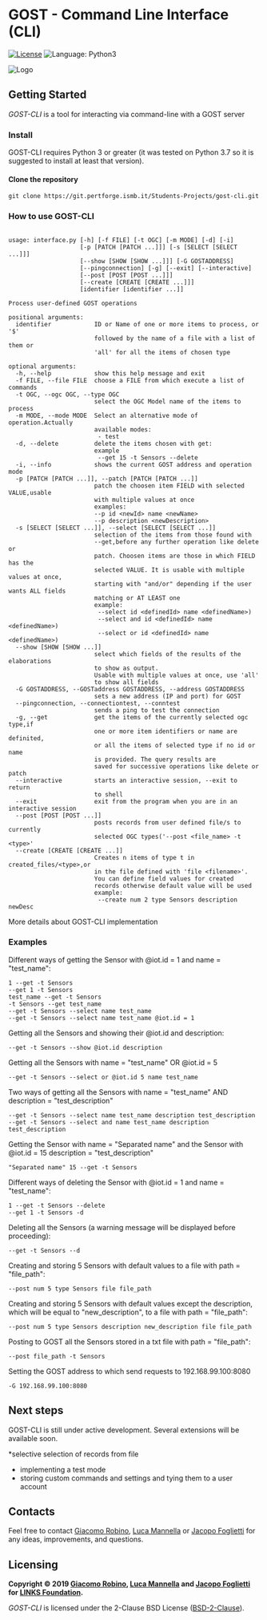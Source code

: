 # GOST - Command Line Interface (CLI)

[![License](https://img.shields.io/badge/License-BSD%202--Clause-orange.svg)](https://opensource.org/licenses/BSD-2-Clause)
![Language: Python3](https://img.shields.io/badge/language-python3-blue.svg)

![Logo](images/example.png)


## Getting Started
*GOST-CLI* is a tool for interacting via command-line with a GOST
server

### Install
GOST-CLI requires Python 3 or greater (it was tested on Python 3.7 so it is suggested to install at least that version).

#### Clone the repository
```
git clone https://git.pertforge.ismb.it/Students-Projects/gost-cli.git
```


### How to use GOST-CLI
```

usage: interface.py [-h] [-f FILE] [-t OGC] [-m MODE] [-d] [-i]
                    [-p [PATCH [PATCH ...]]] [-s [SELECT [SELECT ...]]]
                    [--show [SHOW [SHOW ...]]] [-G GOSTADDRESS]
                    [--pingconnection] [-g] [--exit] [--interactive]
                    [--post [POST [POST ...]]]
                    [--create [CREATE [CREATE ...]]]
                    [identifier [identifier ...]]

Process user-defined GOST operations

positional arguments:
  identifier            ID or Name of one or more items to process, or '$'
                        followed by the name of a file with a list of them or
                        'all' for all the items of chosen type

optional arguments:
  -h, --help            show this help message and exit
  -f FILE, --file FILE  choose a FILE from which execute a list of commands
  -t OGC, --ogc OGC, --type OGC
                        select the OGC Model name of the items to process
  -m MODE, --mode MODE  Select an alternative mode of operation.Actually
                        available modes: 
                         - test
  -d, --delete          delete the items chosen with get: 
                        example
                         --get 15 -t Sensors --delete
  -i, --info            shows the current GOST address and operation mode
  -p [PATCH [PATCH ...]], --patch [PATCH [PATCH ...]]
                        patch the choosen item FIELD with selected VALUE,usable
                        with multiple values at once 
                        examples: 
                        --p id <newId> name <newName>
                        --p description <newDescription> 
  -s [SELECT [SELECT ...]], --select [SELECT [SELECT ...]]
                        selection of the items from those found with
                        --get,before any further operation like delete or
                        patch. Choosen items are those in which FIELD has the
                        selected VALUE. It is usable with multiple values at once,
                        starting with "and/or" depending if the user wants ALL fields
                        matching or AT LEAST one
                        example: 
                         --select id <definedId> name <definedName>)
                         --select and id <definedId> name <definedName>)
                         --select or id <definedId> name <definedName>)
  --show [SHOW [SHOW ...]]
                        select which fields of the results of the elaborations 
                        to show as output.
                        Usable with multiple values at once, use 'all'
                        to show all fields
  -G GOSTADDRESS, --GOSTaddress GOSTADDRESS, --address GOSTADDRESS
                        sets a new address (IP and port) for GOST
  --pingconnection, --connectiontest, --conntest
                        sends a ping to test the connection
  -g, --get             get the items of the currently selected ogc type,if
                        one or more item identifiers or name are definited,
                        or all the items of selected type if no id or name 
                        is provided. The query results are
                        saved for successive operations like delete or patch
  --interactive         starts an interactive session, --exit to return
                        to shell
  --exit                exit from the program when you are in an interactive session
  --post [POST [POST ...]]
                        posts records from user defined file/s to currently
                        selected OGC types('--post <file_name> -t <type>'
  --create [CREATE [CREATE ...]]
                        Creates n items of type t in created_files/<type>,or
                        in the file defined with 'file <filename>'. 
                        You can define field values for created 
                        records otherwise default value will be used
                        example: 
                         --create num 2 type Sensors description newDesc
```

More details about GOST-CLI implementation

### Examples
Different ways of getting the Sensor with @iot.id = 1 
and name = "test_name":
```
1 --get -t Sensors
--get 1 -t Sensors
test_name --get -t Sensors
-t Sensors --get test_name
--get -t Sensors --select name test_name
--get -t Sensors --select name test_name @iot.id = 1

```
Getting all the Sensors and showing their
@iot.id and description:
```
--get -t Sensors --show @iot.id description
```

Getting all the Sensors with name = "test_name" OR @iot.id = 5
```
--get -t Sensors --select or @iot.id 5 name test_name
```

Two ways of getting all the Sensors with 
name = "test_name" AND description = "test_description"
```
--get -t Sensors --select name test_name description test_description
--get -t Sensors --select and name test_name description test_description

```


Getting the Sensor with 
name = "Separated name" and the Sensor with @iot.id = 15
description = "test_description"
```
"Separated name" 15 --get -t Sensors

```

Different ways of deleting the Sensor with @iot.id = 1 
and name = "test_name":
```
1 --get -t Sensors --delete
--get 1 -t Sensors -d
```

Deleting all the Sensors (a warning message will be displayed before proceeding):
```
--get -t Sensors --d
```

Creating and storing 5 Sensors with default values to a file with path = "file_path":
```
--post num 5 type Sensors file file_path
```

Creating and storing 5 Sensors with default values except the description, which will be
 equal to "new_description", to a file with path = "file_path":
```
--post num 5 type Sensors description new_description file file_path
```

Posting to GOST all the Sensors stored in a txt file with path = "file_path":
```
--post file_path -t Sensors
```

Setting the GOST address to which send requests to 192.168.99.100:8080
```
-G 192.168.99.100:8080
```


## Next steps
GOST-CLI is still under active development. Several extensions will be available soon.

*selective selection of records from file
* implementing a test mode
* storing custom commands and settings and tying them to a user account


## Contacts
Feel free to contact [Giacomo Robino](http://giacomo.robino.it), [Luca Mannella](http://ismb.it/luca.mannella) or [Jacopo Foglietti](http://ismb.it/jacopo.foglietti/)
for any ideas, improvements, and questions.


## Licensing
**Copyright © 2019 [Giacomo Robino](http://ismb.it/giacomo.robino/), [Luca Mannella](http://ismb.it/luca.mannella) 
 and [Jacopo Foglietti](http://ismb.it/jacopo.foglietti/)
 for [LINKS Foundation](http://linksfoundation.com/).**

*GOST-CLI* is licensed under the 2-Clause BSD License ([BSD-2-Clause](https://opensource.org/licenses/BSD-2-Clause)).
